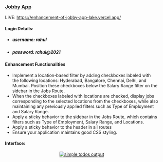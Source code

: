 ### <a href="https://github.com/Ibaad-AhmedAjaz/Jobby-Web-App-ReactJs.git">Jobby App</a>
LIVE: https://enhancement-of-jobby-app-lake.vercel.app/

#### Login Details:

- ##### username: rahul
- ##### password: rahul@2021

#### Enhancement Functionalities
- Implement a location-based filter by adding checkboxes labeled with the following locations: Hyderabad, Bangalore, Chennai, Delhi, and Mumbai. Position these checkboxes below the Salary Range filter on the sidebar in the Jobs Route.
- When the checkboxes labeled with locations are checked, display jobs corresponding to the selected locations from the checkboxes, while also maintaining any previously applied filters such as Type of Employment and Salary Range.
- Apply a sticky behavior to the sidebar in the Jobs Route, which contains filters such as Type of Employment, Salary Range, and Locations.
- Apply a sticky behavior to the header in all routes
- Ensure your application maintains good CSS styling.

#### Interface:

<a href="https://res.cloudinary.com/dngzbeidb/image/upload/v1727596905/16_mvlfnf.png" target=_blank_>
<div style="text-align: center;">
    <img src="https://res.cloudinary.com/dngzbeidb/image/upload/v1727596905/16_mvlfnf.png" alt="simple todos output" style="max-width:70%;box-shadow:0 2.8px 2.2px rgba(0, 0, 0, 0.12)">
</div>
</a>
<br>


